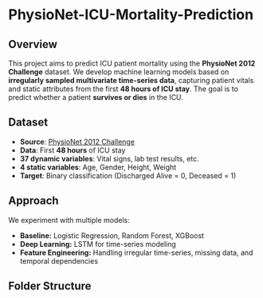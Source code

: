 # PhysioNet-ICU-Mortality-Prediction

## Overview
This project aims to predict ICU patient mortality using the **PhysioNet 2012 Challenge** dataset. We develop machine learning models based on **irregularly sampled multivariate time-series data**, capturing patient vitals and static attributes from the first **48 hours of ICU stay**. The goal is to predict whether a patient **survives or dies** in the ICU.

## Dataset
- **Source**: [PhysioNet 2012 Challenge](https://physionet.org/content/challenge-2012/)
- **Data**: First **48 hours** of ICU stay
- **37 dynamic variables**: Vital signs, lab test results, etc.
- **4 static variables**: Age, Gender, Height, Weight
- **Target**: Binary classification (Discharged Alive = 0, Deceased = 1)

## Approach
We experiment with multiple models:
- **Baseline:** Logistic Regression, Random Forest, XGBoost
- **Deep Learning:** LSTM for time-series modeling
- **Feature Engineering:** Handling irregular time-series, missing data, and temporal dependencies

## Folder Structure
